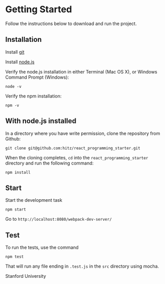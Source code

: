 # Getting Started
Follow the instructions below to download and run the project.

## Installation
Install <a href="https://git-scm.com/downloads">git</a>

Install <a href="https://nodejs.org/en/download/">node.js</a>

Verify the node.js installation in either Terminal (Mac OS X), or Windows Command Prompt (Windows):
```
node -v
```
Verify the npm installation: 
```
npm -v
```

## With node.js installed
In a directory where you have write permission, clone the repository from Github:

```
git clone git@github.com:hitz/react_programming_starter.git
```

When the cloning completes, `cd` into the `react_programming_starter` directory and run the following command:

```
npm install
```
## Start
Start the development task

```
npm start
```

Go to `http://localhost:8080/webpack-dev-server/`

## Test

To run the tests, use the command

```
npm test
```

That will run any file ending in `.test.js` in the `src` directory using mocha.

Stanford University
